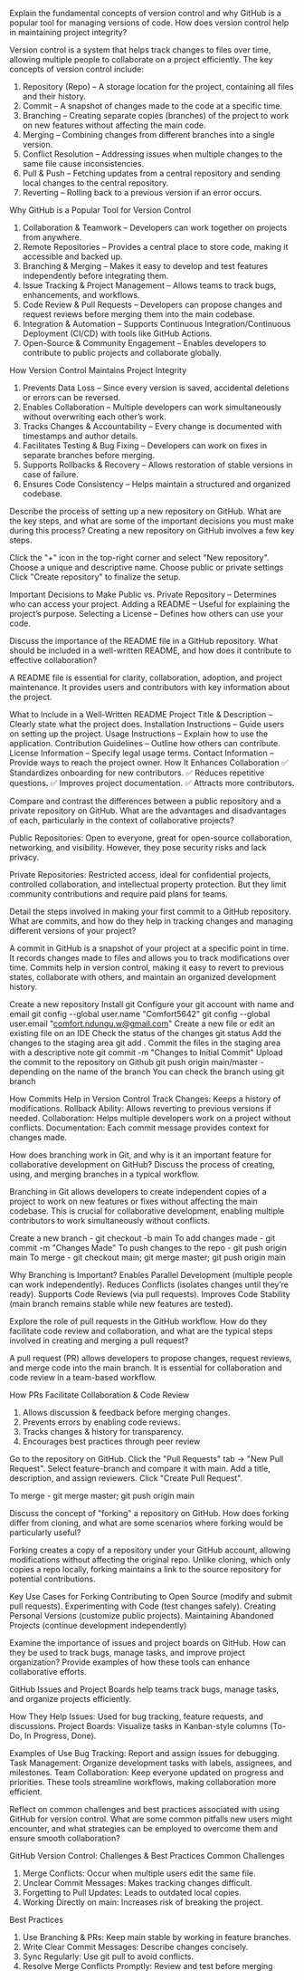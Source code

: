 Explain the fundamental concepts of version control and why GitHub is a popular tool for managing versions of code. How does version control help in maintaining project integrity?

Version control is a system that helps track changes to files over time, allowing multiple people to collaborate on a project efficiently.  The key concepts of version control include:

1. Repository (Repo) – A storage location for the project, containing all files and their history.
2. Commit – A snapshot of changes made to the code at a specific time.
3. Branching – Creating separate copies (branches) of the project to work on new features without affecting the main code.
4. Merging – Combining changes from different branches into a single version.
5. Conflict Resolution – Addressing issues when multiple changes to the same file cause inconsistencies.
6. Pull & Push – Fetching updates from a central repository and sending local changes to the central repository.
7. Reverting – Rolling back to a previous version if an error occurs.

Why GitHub is a Popular Tool for Version Control

1. Collaboration & Teamwork – Developers can work together on projects from anywhere.
2. Remote Repositories – Provides a central place to store code, making it accessible and backed up.
3. Branching & Merging – Makes it easy to develop and test features independently before integrating them.
4. Issue Tracking & Project Management – Allows teams to track bugs, enhancements, and workflows.
5. Code Review & Pull Requests – Developers can propose changes and request reviews before merging them into the main codebase.
6. Integration & Automation – Supports Continuous Integration/Continuous Deployment (CI/CD) with tools like GitHub Actions.
7. Open-Source & Community Engagement – Enables developers to contribute to public projects and collaborate globally.

How Version Control Maintains Project Integrity
1. Prevents Data Loss – Since every version is saved, accidental deletions or errors can be reversed.
2. Enables Collaboration – Multiple developers can work simultaneously without overwriting each other’s work.
3. Tracks Changes & Accountability – Every change is documented with timestamps and author details.
4. Facilitates Testing & Bug Fixing – Developers can work on fixes in separate branches before merging.
5. Supports Rollbacks & Recovery – Allows restoration of stable versions in case of failure.
6. Ensures Code Consistency – Helps maintain a structured and organized codebase.


Describe the process of setting up a new repository on GitHub. What are the key steps, and what are some of the important decisions you must make during this process?
Creating a new repository on GitHub involves a few key steps.

Click the "+" icon in the top-right corner and select "New repository".
Choose a unique and descriptive name.
Choose public or private settings 
Click "Create repository" to finalize the setup.

Important Decisions to Make
Public vs. Private Repository – Determines who can access your project.
Adding a README – Useful for explaining the project’s purpose.
Selecting a License – Defines how others can use your code.


Discuss the importance of the README file in a GitHub repository. What should be included in a well-written README, and how does it contribute to effective collaboration?

A README file is essential for clarity, collaboration, adoption, and project maintenance. It provides users and contributors with key information about the project.

What to Include in a Well-Written README
Project Title & Description – Clearly state what the project does.
Installation Instructions – Guide users on setting up the project.
Usage Instructions – Explain how to use the application.
Contribution Guidelines – Outline how others can contribute.
License Information – Specify legal usage terms.
Contact Information – Provide ways to reach the project owner.
How It Enhances Collaboration
✅ Standardizes onboarding for new contributors.
✅ Reduces repetitive questions.
✅ Improves project documentation.
✅ Attracts more contributors.


Compare and contrast the differences between a public repository and a private repository on GitHub. What are the advantages and disadvantages of each, particularly in the context of collaborative projects?

Public Repositories: Open to everyone, great for open-source collaboration, networking, and visibility. However, they pose security risks and lack privacy.

Private Repositories: Restricted access, ideal for confidential projects, controlled collaboration, and intellectual property protection. But they limit community contributions and require paid plans for teams.


Detail the steps involved in making your first commit to a GitHub repository. What are commits, and how do they help in tracking changes and managing different versions of your project?

A commit in GitHub is a snapshot of your project at a specific point in time. It records changes made to files and allows you to track modifications over time. Commits help in version control, making it easy to revert to previous states, collaborate with others, and maintain an organized development history.

Create a new repository
Install git 
Configure your git account with name and email 
       git config --global user.name "Comfort5642"
       git config --global user.email "comfort.ndungu.w@gmail.com"
 Create a new file or edit an existing file on an IDE 
 Check the status of the changes
       git status 
Add the changes to the staging area 
        git add .
Commit the files in the staging area with a descriptive note 
        git commit -m "Changes to Initial Commit"
Upload the commit to the repository on Github 
        git push origin main/master - depending on the name of the branch 
You can check the branch using 
        git branch 


How Commits Help in Version Control
Track Changes: Keeps a history of modifications.
Rollback Ability: Allows reverting to previous versions if needed.
Collaboration: Helps multiple developers work on a project without conflicts.
Documentation: Each commit message provides context for changes made.


How does branching work in Git, and why is it an important feature for collaborative development on GitHub? Discuss the process of creating, using, and merging branches in a typical workflow.

Branching in Git allows developers to create independent copies of a project to work on new features or fixes without affecting the main codebase. This is crucial for collaborative development, enabling multiple contributors to work simultaneously without conflicts.

Create a new branch - git checkout -b main
To add changes made - git commit -m "Changes Made"
To push changes to the repo - git push origin main 
To merge - git checkout main; git merge master; git push origin main

Why Branching is Important?
Enables Parallel Development (multiple people can work independently).
Reduces Conflicts (isolates changes until they’re ready).
Supports Code Reviews (via pull requests).
Improves Code Stability (main branch remains stable while new features are tested).

Explore the role of pull requests in the GitHub workflow. How do they facilitate code review and collaboration, and what are the typical steps involved in creating and merging a pull request?

A pull request (PR) allows developers to propose changes, request reviews, and merge code into the main branch. It is essential for collaboration and code review in a team-based workflow.

How PRs Facilitate Collaboration & Code Review
1. Allows discussion & feedback before merging changes.
2. Prevents errors by enabling code reviews.
3. Tracks changes & history for transparency.
4. Encourages best practices through peer review

Go to the repository on GitHub.
Click the "Pull Requests" tab → "New Pull Request".
Select feature-branch and compare it with main.
Add a title, description, and assign reviewers.
Click "Create Pull Request".

To merge - git merge master; git push origin main


  

Discuss the concept of "forking" a repository on GitHub. How does forking differ from cloning, and what are some scenarios where forking would be particularly useful?

Forking creates a copy of a repository under your GitHub account, allowing modifications without affecting the original repo. Unlike cloning, which only copies a repo locally, forking maintains a link to the source repository for potential contributions.

Key Use Cases for Forking
Contributing to Open Source (modify and submit pull requests).
Experimenting with Code (test changes safely).
Creating Personal Versions (customize public projects).
Maintaining Abandoned Projects (continue development independently)


Examine the importance of issues and project boards on GitHub. How can they be used to track bugs, manage tasks, and improve project organization? Provide examples of how these tools can enhance collaborative efforts.

GitHub Issues and Project Boards help teams track bugs, manage tasks, and organize projects efficiently.

How They Help
Issues: Used for bug tracking, feature requests, and discussions.
Project Boards: Visualize tasks in Kanban-style columns (To-Do, In Progress, Done).

Examples of Use
Bug Tracking: Report and assign issues for debugging.
Task Management: Organize development tasks with labels, assignees, and milestones.
Team Collaboration: Keep everyone updated on progress and priorities.
These tools streamline workflows, making collaboration more efficient.

Reflect on common challenges and best practices associated with using GitHub for version control. What are some common pitfalls new users might encounter, and what strategies can be employed to overcome them and ensure smooth collaboration?

GitHub Version Control: Challenges & Best Practices
Common Challenges
1. Merge Conflicts: Occur when multiple users edit the same file.
2. Unclear Commit Messages: Makes tracking changes difficult.
3. Forgetting to Pull Updates: Leads to outdated local copies.
4. Working Directly on main: Increases risk of breaking the project.

Best Practices
1. Use Branching & PRs: Keep main stable by working in feature branches.
2. Write Clear Commit Messages: Describe changes concisely.
3. Sync Regularly: Use git pull to avoid conflicts.
4. Resolve Merge Conflicts Promptly: Review and test before merging

